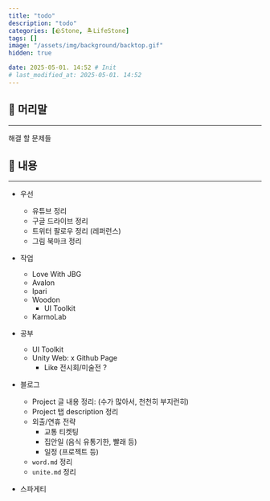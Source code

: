 ```yaml
---
title: "todo"
description: "todo"
categories: [🪨Stone, 🏝️LifeStone]
tags: []
image: "/assets/img/background/backtop.gif"
hidden: true

date: 2025-05-01. 14:52 # Init
# last_modified_at: 2025-05-01. 14:52
---
```


## 🗿 머리말

---

해결 할 문제들  

## 🗿 내용

---

- 우선
  - 유튜브 정리
  - 구글 드라이브 정리
  - 트위터 팔로우 정리 (레퍼런스)
  - 그림 북마크 정리

- 작업
  - Love With JBG
  - Avalon
  - Ipari
  - Woodon
    - UI Toolkit
  - KarmoLab

- 공부
  - UI Toolkit
  - Unity Web: x Github Page
    - Like 전시회/미술전 ?

- 블로그
  - Project 글 내용 정리: (수가 많아서, 천천히 부지런히)
  - Project 탭 description 정리
  - 외출/연휴 전략
    - 교통 티켓팅
    - 집안일 (음식 유통기한, 빨래 등)
    - 일정 (프로젝트 등)
  - `word.md` 정리
  - `unite.md` 정리

- 스파게티
